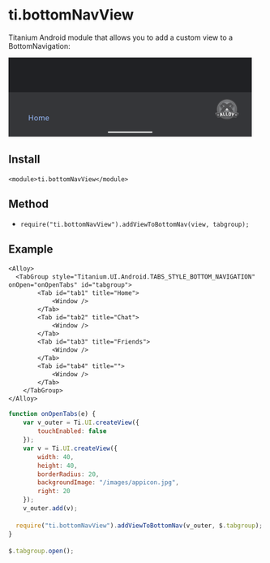# ti.bottomNavView

Titanium Android module that allows you to add a custom view to a BottomNavigation:

<img src="assets/screenshot.png"/>

## Install
```
<module>ti.bottomNavView</module>
```

## Method
* `require("ti.bottomNavView").addViewToBottomNav(view, tabgroup);`


## Example

```
<Alloy>
  <TabGroup style="Titanium.UI.Android.TABS_STYLE_BOTTOM_NAVIGATION" onOpen="onOpenTabs" id="tabgroup">
  		<Tab id="tab1" title="Home">
  			<Window />
  		</Tab>
  		<Tab id="tab2" title="Chat">
  			<Window />
  		</Tab>
  		<Tab id="tab3" title="Friends">
  			<Window />
  		</Tab>
  		<Tab id="tab4" title="">
  			<Window />
  		</Tab>
  	</TabGroup>
</Alloy>
```

```js
function onOpenTabs(e) {
	var v_outer = Ti.UI.createView({
		touchEnabled: false
	});
	var v = Ti.UI.createView({
		width: 40,
		height: 40,
		borderRadius: 20,
		backgroundImage: "/images/appicon.jpg",
		right: 20
	});
	v_outer.add(v);

  require("ti.bottomNavView").addViewToBottomNav(v_outer, $.tabgroup);
}

$.tabgroup.open();
```
